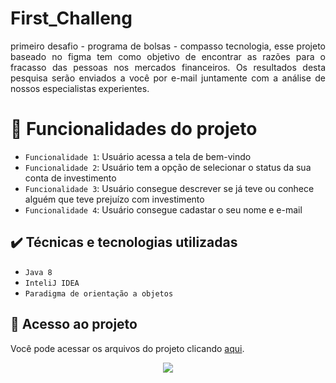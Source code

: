 # First_Challeng
<p align="justify">
primeiro desafio - programa de bolsas - compasso tecnologia, esse projeto baseado no figma tem como objetivo de encontrar as razões para o fracasso 
 das pessoas nos mercados financeiros. Os resultados desta pesquisa serão enviados a você por e-mail juntamente com a análise de nossos especialistas 
 experientes.
</p>

# :hammer: Funcionalidades do projeto

- `Funcionalidade 1`: Usuário acessa a tela de bem-vindo
- `Funcionalidade 2`: Usuário tem a opção de selecionar o status da sua conta de investimento
- `Funcionalidade 3`: Usuário consegue descrever se já teve ou conhece alguém que teve prejuízo com investimento
- `Funcionalidade 4`: Usuário consegue cadastar o seu nome e e-mail

## ✔️ Técnicas e tecnologias utilizadas

- ``Java 8``
- ``InteliJ IDEA``
- ``Paradigma de orientação a objetos``

## 📁 Acesso ao projeto
Você pode acessar os arquivos do projeto clicando [aqui](https://github.com/FabioHenrique023Fabio-Henrique-First_Challeng.git).

<p align="center">
<img src="http://img.shields.io/static/v1?label=STATUS&message=EM%20DESENVOLVIMENTO&color=GREEN&style=for-the-badge"/>
</p>
